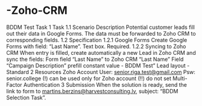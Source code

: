 # -Zoho-CRM
BDDM Test Task 1 Task 1.1 Scenario Description Potential customer leads fill out their data in Google Forms. The data must be forwarded to 
Zoho CRM to corresponding fields. 1.2 Specification 1.2.1 Google Forms Create Google Forms with field: “Last Name”. Text box.
Required. 1.2.2 Syncing to Zoho CRM When entry is filled, create automatically a new Lead in Zoho CRM and sync the fields: Form field “Last Name” to Zoho CRM 
“Last Name” Field “Campaign Description” prefill constant value - BDDM Test” Lead layout - Standard 2 Resources Zoho Account User: senior.riga.test@gmail.com Psw: 
senior.college (!) can be used only for Zoho account (!!) do not set Multi-Factor Authentication 3 Submission When the solution is ready, send the link to form 
to martins.berzins@harvestconsulting.lv, subject: “BDDM Selection Task”.
